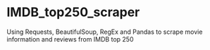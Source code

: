 # IMDB_top250_scraper
Using Requests, BeautifulSoup, RegEx and Pandas to scrape movie information and reviews from IMDB top 250
